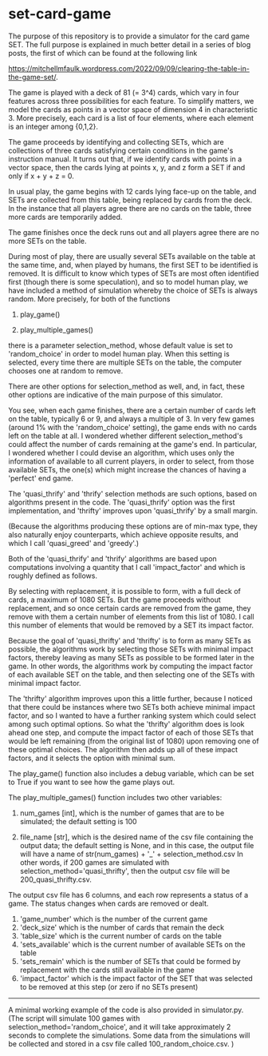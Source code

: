 # set-card-game

The purpose of this repository is to provide a simulator for the card game SET. The full
purpose is explained in much better detail in a series of blog posts, the first of which
can be found at the following link

https://mitchellmfaulk.wordpress.com/2022/09/09/clearing-the-table-in-the-game-set/. 

The game is played with a deck of 81 (= 3^4) cards, which vary in four features across
three possibilities for each feature. To simplify matters, we model the cards as 
points in a vector space of dimension 4 in characteristic 3. More precisely, each
card is a list of four elements, where each element is an integer among {0,1,2}. 

The game proceeds by identifying and collecting SETs, which are collections of three
cards satisfying certain conditions in the game's instruction manual. It turns out
that, if we identify cards with points in a vector space, then the cards lying at 
points x, y, and z form a SET if and only if x + y + z = 0. 

In usual play, the game begins with 12 cards lying face-up on the table, and SETs 
are collected from this table, being replaced by cards from the deck. In the instance
that all players agree there are no cards on the table, three more cards are temporarily
added. 

The game finishes once the deck runs out and all players agree there are no more SETs
on the table. 

During most of play, there are usually several SETs available on the table at the same
time, and, when played by humans, the first SET to be identified is removed. It is 
difficult to know which types of SETs are most often identified first (though there is
some speculation), and so to model human play, we have included a method of simulation
whereby the choice of SETs is always random. More precisely, for both of the functions

1. play_game()

2. play_multiple_games()

there is a parameter selection_method, whose default value is set to 'random_choice'
in order to model human play. When this setting is selected, every time there are 
multiple SETs on the table, the computer chooses one at random to remove. 

There are other options for selection_method as well, and, in fact, these other options
are indicative of the main purpose of this simulator. 

You see, when each game finishes, there are a certain number of cards left on the table, 
typically 6 or 9, and always a multiple of 3. In very few games (around 1% with the 
'random_choice' setting), the game ends with no cards left on the table at all. I wondered
whether different selection_method's could affect the number of cards remaining at the
game's end. In particular, I wondered whether I could devise an algorithm, which uses
only the information of available to all current players, in order to select, from those 
available SETs, the one(s) which might increase the chances of having a 'perfect' end
game. 

The 'quasi_thrify' and 'thrify' selection methods are such options, based on algorithms
present in the code. The 'quasi_thrify' option was the first implementation, and 'thrifty'
improves upon 'quasi_thrify' by a small margin. 

(Because the algorithms producing these options are of min-max type, they also naturally 
enjoy counterparts, which achieve opposite results, and which I call 'quasi_greed' and
'greedy'.)

Both of the 'quasi_thrify' and 'thrify' algorithms are based upon computations involving
a quantity that I call 'impact_factor' and which is roughly defined as follows. 

By selecting with replacement, it is possible to form, with a full deck of cards, a maximum
of 1080 SETs. But the game proceeds without replacement, and so once certain cards are 
removed from the game, they remove with them a certain number of elements from
this list of 1080. I call this number of elements that would be removed by a SET its impact
factor. 

Because the goal of 'quasi_thrifty' and 'thrifty' is to form as many SETs as possible, the
algorithms work by selecting those SETs with minimal impact factors, thereby leaving as many
SETs as possible to be formed later in the game. In other words, the algorithms work by 
computing the impact factor of each available SET on the table, and then selecting one of the
SETs with minimal impact factor. 

The 'thrifty' algorithm improves upon this a little further, because I noticed that there 
could be instances where two SETs both achieve minimal impact factor, and so I wanted to 
have a further ranking system which could select among such optimal options. So what the
'thrifty' algorithm does is look ahead one step, and compute the impact factor of each of 
those SETs that would be left remaining (from the original list of 1080) upon removing one
of these optimal choices. The algorithm then adds up all of these impact factors, and it 
selects the option with minimal sum. 

The play_game() function also includes a debug variable, which can be set to True if you
want to see how the game plays out. 

The play_multiple_games() function includes two other variables:

1. num_games [int], which is the number of games that are to be simulated; the default
setting is 100

2. file_name [str], which is the desired name of the csv file containing the output data;
the default setting is None, and in this case, the output file will have a name of 
str(num_games) + '_' + selection_method.csv In other words, if 200 games are simulated 
with selection_method='quasi_thrifty', then the output csv file will be 200_quasi_thrifty.csv. 

The output csv file has 6 columns, and each row represents a status of a game. The status 
changes when cards are removed or dealt. 

1. 'game_number' which is the number of the current game
2. 'deck_size' which is the number of cards that remain the deck
3. 'table_size' which is the current number of cards on the table
4. 'sets_available' which is the current number of available SETs on the table
5. 'sets_remain' which is the number of SETs that could be formed by replacement with the cards still available in the game
6. 'impact_factor' which is the impact factor of the SET that was selected to be removed at this step (or zero if no SETs present)

----

A minimal working example of the code is also provided in simulator.py. (The script will
simulate 100 games with selection_method='random_choice', and it will take approximately
2 seconds to complete the simulations. Some data from the simulations will be collected
and stored in a csv file called 100_random_choice.csv. )


